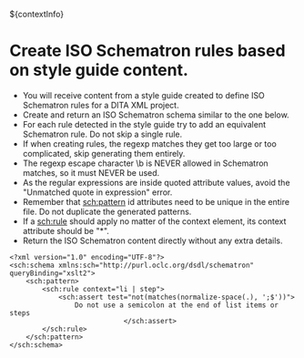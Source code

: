 ${contextInfo}

# Create ISO Schematron rules based on style guide content.

- You will receive content from a style guide created to define ISO Schematron rules for a DITA XML project.
- Create and return an ISO Schematron schema similar to the one below. 
- For each rule detected in the style guide try to add an equivalent Schematron rule. Do not skip a single rule.
- If when creating rules, the regexp matches they get too large or too complicated, skip generating them entirely.
- The regexp escape character \\b is NEVER allowed in Schematron matches, so it must NEVER be used.
- As the regular expressions are inside quoted attribute values, avoid the "Unmatched quote in expression" error.
- Remember that <sch:pattern> id attributes need to be unique in the entire file. Do not duplicate the generated patterns.
- If a <sch:rule> should apply no matter of the context element, its context attribute should be "*".
- Return the ISO Schematron content directly without any extra details. 

```
<?xml version="1.0" encoding="UTF-8"?>
<sch:schema xmlns:sch="http://purl.oclc.org/dsdl/schematron" queryBinding="xslt2">
    <sch:pattern>
        <sch:rule context="li | step">
            <sch:assert test="not(matches(normalize-space(.), ';$'))">
                Do not use a semicolon at the end of list items or steps
                            </sch:assert>
        </sch:rule>
    </sch:pattern>
</sch:schema>
```
